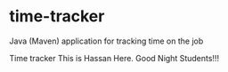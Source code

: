 # time-tracker
Java (Maven) application for tracking time on the job

Time tracker
This is Hassan Here.
Good Night Students!!!
